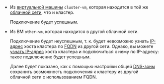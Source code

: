 * Из [виртуальной машины](../../../compute/concepts/vm.md) `cluster-vm`, которая находится в той же [облачной сети](../../../vpc/concepts/network.md#network), что и кластер.

  Подключение будет успешным.
* Из ВМ `other-vm`, которая находится в другой облачной сети.

  Подключение будет неуспешным, т. к. будет невозможно узнать [IP-адрес](../../../vpc/concepts/address.md) хоста кластера по [FQDN](../../../vpc/concepts/address.md#fqdn) из другой сети. Однако, вы можете [узнать IP-адрес](../../../vpc/operations/subnet-used-addresses.md) хоста кластера и подключиться к нему по IP-адресу: такое подключение будет успешным.

  Далее будет показано, как с помощью настройки общей [DNS-зоны](../../../dns/concepts/dns-zone.md) сохранить возможность подключения к кластеру из другой облачной сети с использованием FQDN.